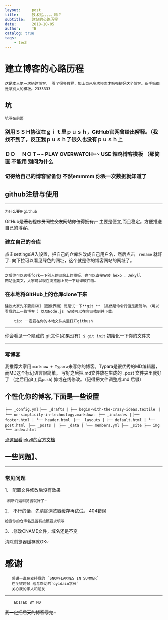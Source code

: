```yaml
---
layout:     post
title:      技术贴。。。。。吗？
subtitle:   建站的心路历程
date:       2018-10-05
author:     TB
catalog: true
tags:
    - tech
---
```


# 建立博客的心路历程

    这是本人第一次搭建博客， 看了很多教程，加上自己多次摸索才勉强搭好这个博客。新手嘛都是拿别人的模板。2333333

## 坑
    坑写在前面
### 别用ＳＳＨ协议在ｇｉｔ里ｐｕｓｈ，GitHub官网曾给出解释。（我找不到了，反正我ｐｕｓｈ了很久也没有ｐｕｓｈ上　
### ＤＯ 　ＮＯＴ~~ PLAY   OVERWATCH~~ USE  辣鸡博客模板 （那简直 不能用 别问为什么
### 记得给自己的博客留备份 不然emmmm 你丢一次数据就知道了


##  github注册与使用
[](https://www.matrixkook.github.io/master/imgimg/2018-10-0501.png)


-----
    为什么要用github

GitHub~~是著名程序员同性交友网站你值得拥有。~~ 主要是便宜,而且稳定。方便推送自己的博客。

### 建立自己的仓库
点击settings进入设置，把自己的仓库名改成自己用户名，然后点击 ` rename` 就好了. 向下拉可以看见绿色的网址，这个就是你的博客网站的网址了。

-------

    之后你可以选择fork一下别人的网站上的模板，也可以直接安装 hexo ，Jekyll 
    网站全英文，大家可以现在浏览器上找一下翻译软件哦。
###  在本地将GitHub上的仓库clone下来
[](https://www.matrixkook.github.io/master/img/2018-10-0502.png)
`建议大家先不要用GUI（图像界面）而是试一下**git **`
`（虽然是命令行但是挺简单。（可以看我的上一篇博客 ）以及Node.js `
`安装可以在官网找到并下载。`

        tip: 一定要在你的本地文件夹里打开gitbush
------

你会看见一个隐藏的.git文件(如果没有）` $ git init ` 初始化一下你的文件夹 

------

### 写博客
我推荐大家用 `marknow + Typora`来写你的博客。Typara是很优秀的MD编辑器，而MD这个标记语言很简单。
写好之后把.md文件放在生成的 _post 文件夹里就好了 （之后用git工具` push `)
抑或在线修改。（记得把文件调整成.md 后缀）

##  个性化你的博客,下面是一些设置

`├── _config.yml`
`├── _drafts |`
`├── begin-with-the-crazy-ideas.textile `
`|└── on-simplicity-in-technology.markdown `
`├── _includes |` 
`├── footer.html | └── header.html `
`├── _layouts |`
`├── default.html | └── post.html `
`├── _posts | `
`├── _data | └── members.yml ├── _site ├── img └── index.html`
  
  
[点这里看jekyll的官方文档](https://www.jekyll.com.cn/docs/structure/)


## 一些问题】、

--------

### 常见问题

1.　配置文件修改后没有效果

     刷新几遍浏览器就好了~

2.　不行的话，先清除浏览器缓存再试试。
404错误

    检查你的仓库名是否有按照要求填写

3．.修改CNAME文件，域名还是不变

清除浏览器缓存就OK~


# 感谢 
       感谢一直在支持我的 `SNOWFLAKWES IN SUMMER`
       在关键时候 给与帮助的`oyidain学长`
       关心我的家人和朋友
          
          
          
--------
        EDITED BY MD
  ~~我一定把后天的博客写完~~~
  








